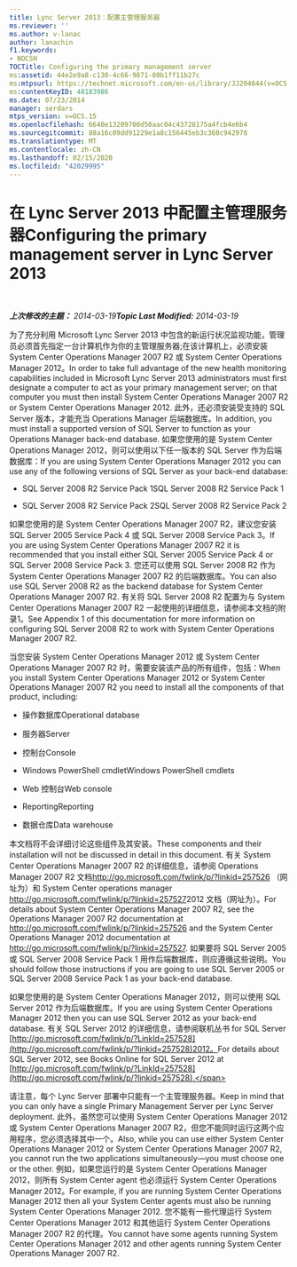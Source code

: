 ```yaml
---
title: Lync Server 2013：配置主管理服务器
ms.reviewer: ''
ms.author: v-lanac
author: lanachin
f1.keywords:
- NOCSH
TOCTitle: Configuring the primary management server
ms:assetid: 44e2e9a8-c130-4c66-9871-80b1ff11b27c
ms:mtpsurl: https://technet.microsoft.com/en-us/library/JJ204844(v=OCS.15)
ms:contentKeyID: 48183986
ms.date: 07/23/2014
manager: serdars
mtps_version: v=OCS.15
ms.openlocfilehash: 6640e13209700d50aac04c43728175a4fcb4e6b4
ms.sourcegitcommit: 88a16c09dd91229e1a8c156445eb3c360c942978
ms.translationtype: MT
ms.contentlocale: zh-CN
ms.lasthandoff: 02/15/2020
ms.locfileid: "42029995"
---
```

<div data-xmlns="http://www.w3.org/1999/xhtml">

<div class="topic" data-xmlns="http://www.w3.org/1999/xhtml" data-msxsl="urn:schemas-microsoft-com:xslt" data-cs="http://msdn.microsoft.com/">

<div data-asp="http://msdn2.microsoft.com/asp">

# <a name="configuring-the-primary-management-server-in-lync-server-2013"></a><span data-ttu-id="d4180-102">在 Lync Server 2013 中配置主管理服务器</span><span class="sxs-lookup"><span data-stu-id="d4180-102">Configuring the primary management server in Lync Server 2013</span></span>

</div>

<div id="mainSection">

<div id="mainBody">

<span> </span>

<span data-ttu-id="d4180-103">_**上次修改的主题：** 2014-03-19_</span><span class="sxs-lookup"><span data-stu-id="d4180-103">_**Topic Last Modified:** 2014-03-19_</span></span>

<span data-ttu-id="d4180-104">为了充分利用 Microsoft Lync Server 2013 中包含的新运行状况监视功能，管理员必须首先指定一台计算机作为你的主管理服务器;在该计算机上，必须安装 System Center Operations Manager 2007 R2 或 System Center Operations Manager 2012。</span><span class="sxs-lookup"><span data-stu-id="d4180-104">In order to take full advantage of the new health monitoring capabilities included in Microsoft Lync Server 2013 administrators must first designate a computer to act as your primary management server; on that computer you must then install System Center Operations Manager 2007 R2 or System Center Operations Manager 2012.</span></span> <span data-ttu-id="d4180-105">此外，还必须安装受支持的 SQL Server 版本，才能充当 Operations Manager 后端数据库。</span><span class="sxs-lookup"><span data-stu-id="d4180-105">In addition, you must install a supported version of SQL Server to function as your Operations Manager back-end database.</span></span> <span data-ttu-id="d4180-106">如果您使用的是 System Center Operations Manager 2012，则可以使用以下任一版本的 SQL Server 作为后端数据库：</span><span class="sxs-lookup"><span data-stu-id="d4180-106">If you are using System Center Operations Manager 2012 you can use any of the following versions of SQL Server as your back-end database:</span></span>

  - <span data-ttu-id="d4180-107">SQL Server 2008 R2 Service Pack 1</span><span class="sxs-lookup"><span data-stu-id="d4180-107">SQL Server 2008 R2 Service Pack 1</span></span>

  - <span data-ttu-id="d4180-108">SQL Server 2008 R2 Service Pack 2</span><span class="sxs-lookup"><span data-stu-id="d4180-108">SQL Server 2008 R2 Service Pack 2</span></span>

<span data-ttu-id="d4180-109">如果您使用的是 System Center Operations Manager 2007 R2，建议您安装 SQL Server 2005 Service Pack 4 或 SQL Server 2008 Service Pack 3。</span><span class="sxs-lookup"><span data-stu-id="d4180-109">If you are using System Center Operations Manager 2007 R2 it is recommended that you install either SQL Server 2005 Service Pack 4 or SQL Server 2008 Service Pack 3.</span></span> <span data-ttu-id="d4180-110">您还可以使用 SQL Server 2008 R2 作为 System Center Operations Manager 2007 R2 的后端数据库。</span><span class="sxs-lookup"><span data-stu-id="d4180-110">You can also use SQL Server 2008 R2 as the backend database for System Center Operations Manager 2007 R2.</span></span> <span data-ttu-id="d4180-111">有关将 SQL Server 2008 R2 配置为与 System Center Operations Manager 2007 R2 一起使用的详细信息，请参阅本文档的附录1。</span><span class="sxs-lookup"><span data-stu-id="d4180-111">See Appendix 1 of this documentation for more information on configuring SQL Server 2008 R2 to work with System Center Operations Manager 2007 R2.</span></span>

<span data-ttu-id="d4180-112">当您安装 System Center Operations Manager 2012 或 System Center Operations Manager 2007 R2 时，需要安装该产品的所有组件，包括：</span><span class="sxs-lookup"><span data-stu-id="d4180-112">When you install System Center Operations Manager 2012 or System Center Operations Manager 2007 R2 you need to install all the components of that product, including:</span></span>

  - <span data-ttu-id="d4180-113">操作数据库</span><span class="sxs-lookup"><span data-stu-id="d4180-113">Operational database</span></span>

  - <span data-ttu-id="d4180-114">服务器</span><span class="sxs-lookup"><span data-stu-id="d4180-114">Server</span></span>

  - <span data-ttu-id="d4180-115">控制台</span><span class="sxs-lookup"><span data-stu-id="d4180-115">Console</span></span>

  - <span data-ttu-id="d4180-116">Windows PowerShell cmdlet</span><span class="sxs-lookup"><span data-stu-id="d4180-116">Windows PowerShell cmdlets</span></span>

  - <span data-ttu-id="d4180-117">Web 控制台</span><span class="sxs-lookup"><span data-stu-id="d4180-117">Web console</span></span>

  - <span data-ttu-id="d4180-118">Reporting</span><span class="sxs-lookup"><span data-stu-id="d4180-118">Reporting</span></span>

  - <span data-ttu-id="d4180-119">数据仓库</span><span class="sxs-lookup"><span data-stu-id="d4180-119">Data warehouse</span></span>

<span data-ttu-id="d4180-120">本文档将不会详细讨论这些组件及其安装。</span><span class="sxs-lookup"><span data-stu-id="d4180-120">These components and their installation will not be discussed in detail in this document.</span></span> <span data-ttu-id="d4180-121">有关 System Center Operations Manager 2007 R2 的详细信息，请参阅 Operations Manager 2007 R2 文档<http://go.microsoft.com/fwlink/p/?linkid=257526> （网址为）和 System Center operations manager <http://go.microsoft.com/fwlink/p/?linkid=257527>2012 文档（网址为）。</span><span class="sxs-lookup"><span data-stu-id="d4180-121">For details about System Center Operations Manager 2007 R2, see the Operations Manager 2007 R2 documentation at <http://go.microsoft.com/fwlink/p/?linkid=257526> and the System Center Operations Manager 2012 documentation at <http://go.microsoft.com/fwlink/p/?linkid=257527>.</span></span> <span data-ttu-id="d4180-122">如果要将 SQL Server 2005 或 SQL Server 2008 Service Pack 1 用作后端数据库，则应遵循这些说明。</span><span class="sxs-lookup"><span data-stu-id="d4180-122">You should follow those instructions if you are going to use SQL Server 2005 or SQL Server 2008 Service Pack 1 as your back-end database.</span></span>

<span data-ttu-id="d4180-123">如果您使用的是 System Center Operations Manager 2012，则可以使用 SQL Server 2012 作为后端数据库。</span><span class="sxs-lookup"><span data-stu-id="d4180-123">If you are using System Center Operations Manager 2012 then you can use SQL Server 2012 as your back-end database.</span></span> <span data-ttu-id="d4180-124">有关 SQL Server 2012 的详细信息，请参阅联机丛书 for SQL Server [http://go.microsoft.com/fwlink/p/?LinkId=257528](http://go.microsoft.com/fwlink/p/?linkid=257528)2012。</span><span class="sxs-lookup"><span data-stu-id="d4180-124">For details about SQL Server 2012, see Books Online for SQL Server 2012 at [http://go.microsoft.com/fwlink/p/?LinkId=257528](http://go.microsoft.com/fwlink/p/?linkid=257528).</span></span>

<span data-ttu-id="d4180-125">请注意，每个 Lync Server 部署中只能有一个主管理服务器。</span><span class="sxs-lookup"><span data-stu-id="d4180-125">Keep in mind that you can only have a single Primary Management Server per Lync Server deployment.</span></span> <span data-ttu-id="d4180-126">此外，虽然您可以使用 System Center Operations Manager 2012 或 System Center Operations Manager 2007 R2，但您不能同时运行这两个应用程序，您必须选择其中一个。</span><span class="sxs-lookup"><span data-stu-id="d4180-126">Also, while you can use either System Center Operations Manager 2012 or System Center Operations Manager 2007 R2, you cannot run the two applications simultaneously—you must choose one or the other.</span></span> <span data-ttu-id="d4180-127">例如，如果您运行的是 System Center Operations Manager 2012，则所有 System Center agent 也必须运行 System Center Operations Manager 2012。</span><span class="sxs-lookup"><span data-stu-id="d4180-127">For example, if you are running System Center Operations Manager 2012 then all your System Center agents must also be running System Center Operations Manager 2012.</span></span> <span data-ttu-id="d4180-128">您不能有一些代理运行 System Center Operations Manager 2012 和其他运行 System Center Operations Manager 2007 R2 的代理。</span><span class="sxs-lookup"><span data-stu-id="d4180-128">You cannot have some agents running System Center Operations Manager 2012 and other agents running System Center Operations Manager 2007 R2.</span></span>

</div>

<span> </span>

</div>

</div>

</div>

